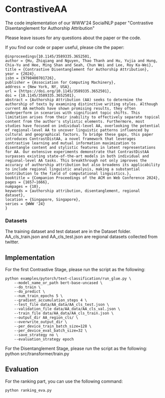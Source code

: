 # ContrastiveAA
The code implementation of our WWW'24 SocialNLP paper "Contrastive Disentanglement for Authorship Attribution"

Please leave issues for any questions about the paper or the code.

If you find our code or paper useful, please cite the paper:
```
@inproceedings{10.1145/3589335.3652501,
author = {Hu, Zhiqiang and Nguyen, Thao Thanh and Hu, Yujia and Hung, Chia-Yu and Hee, Ming Shan and Seah, Chun Wei and Lee, Roy Ka-Wei},
title = {Contrastive Disentanglement for Authorship Attribution},
year = {2024},
isbn = {9798400701726},
publisher = {Association for Computing Machinery},
address = {New York, NY, USA},
url = {https://doi.org/10.1145/3589335.3652501},
doi = {10.1145/3589335.3652501},
abstract = {Authorship Attribution (AA) seeks to determine the authorship of texts by examining distinctive writing styles. Although current AA methods have shown promising results, they often underperform in scenarios with significant topic shifts. This limitation arises from their inability to effectively separate topical content from the author's stylistic elements. Furthermore, most studies have focused on individual-level AA, overlooking the potential of regional-level AA to uncover linguistic patterns influenced by cultural and geographical factors. To bridge these gaps, this paper introduces ContrastDistAA, a novel framework that leverages contrastive learning and mutual information maximization to disentangle content and stylistic features in latent representations for AA. Our extensive experiments demonstrate that ContrastDistAA surpasses existing state-of-the-art models in both individual and regional-level AA tasks. This breakthrough not only improves the accuracy of authorship attribution but also broadens its applicability to include regional linguistic analysis, making a substantial contribution to the field of computational linguistics.},
booktitle = {Companion Proceedings of the ACM on Web Conference 2024},
pages = {1657–1666},
numpages = {10},
keywords = {authorship attribution, disentanglement, regional dataset},
location = {Singapore, Singapore},
series = {WWW '24}
}
```

### Datasets
The training dataset and test dataset are in the Dataset folder.
AA_cls_train.json and AA_cls_test.json are regional datasets collected from twitter.


## Implementation
For the first Contrastive Stage, please run the script as the following:
```
python examples/pytorch/text-classification/run_glue.py \
    --model_name_or_path bert-base-uncased \
    --do_train \
    --do_predict \
    --num_train_epochs 5 \
    --gradient_accumulation_steps 4 \
    --test_file data/AA_data/AA_cls_test.json \
    --validation_file data/AA_data/AA_cls_val.json \
    --train_file data/AA_data/AA_cls_train.json \
    --output_dir AA_region_cls/ \
    --overwrite_output_dir \
    --per_device_train_batch_size=128 \
    --per_device_eval_batch_size=32 \
    --save_strategy no \
    --evaluation_strategy epoch
```

For the Disentanglement Stage, please run the script as the following:
python src/transformer/train.py 


## Evaluation 
For the ranking part, you can use the following command:
```
python ranking_eva.py
```
